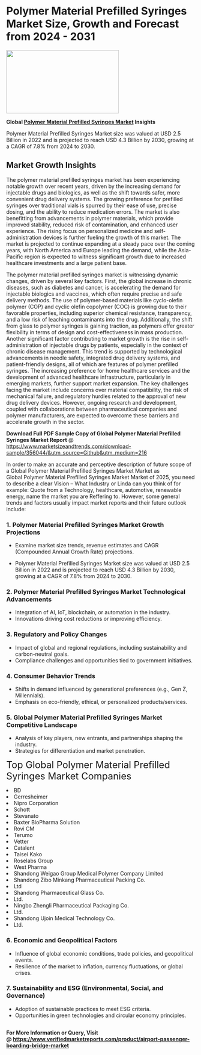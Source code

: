 <H1>Polymer Material Prefilled Syringes Market Size, Growth and Forecast from 2024 - 2031</H1><img class="aligncenter size-medium wp-image-584254" src="https://thirdeyenews.in/wp-content/uploads/2024/09/Global-Market-Research-300x168.jpeg" alt="" width="300" height="168" /><p><strong>Global&nbsp;<a href="https://www.marketsizeandtrends.com/download-sample/356044/&amp;utm_source=Github&utm_medium=216">Polymer Material Prefilled Syringes Market</a> Insights</strong></p><p>Polymer Material Prefilled Syringes Market size was valued at USD 2.5 Billion in 2022 and is projected to reach USD 4.3 Billion by 2030, growing at a CAGR of 7.8% from 2024 to 2030.</p><p><h2>Market Growth Insights</h2> <p>The polymer material prefilled syringes market has been experiencing notable growth over recent years, driven by the increasing demand for injectable drugs and biologics, as well as the shift towards safer, more convenient drug delivery systems. The growing preference for prefilled syringes over traditional vials is spurred by their ease of use, precise dosing, and the ability to reduce medication errors. The market is also benefitting from advancements in polymer materials, which provide improved stability, reduced risk of contamination, and enhanced user experience. The rising focus on personalized medicine and self-administration devices is further fueling the growth of this market. The market is projected to continue expanding at a steady pace over the coming years, with North America and Europe leading the demand, while the Asia-Pacific region is expected to witness significant growth due to increased healthcare investments and a large patient base. </p> <p>The polymer material prefilled syringes market is witnessing dynamic changes, driven by several key factors. First, the global increase in chronic diseases, such as diabetes and cancer, is accelerating the demand for injectable biologics and vaccines, which often require precise and safe delivery methods. The use of polymer-based materials like cyclo-olefin polymer (COP) and cyclic olefin copolymer (COC) is growing due to their favorable properties, including superior chemical resistance, transparency, and a low risk of leaching contaminants into the drug. Additionally, the shift from glass to polymer syringes is gaining traction, as polymers offer greater flexibility in terms of design and cost-effectiveness in mass production. Another significant factor contributing to market growth is the rise in self-administration of injectable drugs by patients, especially in the context of chronic disease management. This trend is supported by technological advancements in needle safety, integrated drug delivery systems, and patient-friendly designs, all of which are features of polymer prefilled syringes. The increasing preference for home healthcare services and the development of advanced healthcare infrastructure, particularly in emerging markets, further support market expansion. The key challenges facing the market include concerns over material compatibility, the risk of mechanical failure, and regulatory hurdles related to the approval of new drug delivery devices. However, ongoing research and development, coupled with collaborations between pharmaceutical companies and polymer manufacturers, are expected to overcome these barriers and accelerate growth in the sector. </p><p><span class=""><strong>Download Full PDF Sample Copy of Global Polymer Material Prefilled Syringes Market Report</strong> @ <a href="https://www.marketsizeandtrends.com/download-sample/356044/&amp;utm_source=Github&utm_medium=216" target="_blank">https://www.marketsizeandtrends.com/download-sample/356044/&amp;utm_source=Github&utm_medium=216</a></span></p><p>In order to make an accurate and perceptive description of future scope of a Global&nbsp;Polymer Material Prefilled Syringes Market Market as Global&nbsp;Polymer Material Prefilled Syringes Market Market of 2025, you need to describe a clear Vision &ndash; What Industry or Linda can you think of for example: Quote from a Technology, healthcare, automotive, renewable energy, name the market you are Reffering to. However, some general trends and factors usually impact market reports and their future outlook include:</p><h3>1.&nbsp;<strong>Polymer Material Prefilled Syringes Market Growth Projections</strong></h3><ul><li>Examine market size trends, revenue estimates and CAGR (Compounded Annual Growth Rate) projections.</li><li><p>Polymer Material Prefilled Syringes Market size was valued at USD 2.5 Billion in 2022 and is projected to reach USD 4.3 Billion by 2030, growing at a CAGR of 7.8% from 2024 to 2030.</p></li></ul><h3>2.&nbsp;<strong>Polymer Material Prefilled Syringes Market Technological Advancements</strong></h3><ul><li>Integration of AI, IoT, blockchain, or automation in the industry.</li><li>Innovations driving cost reductions or improving efficiency.</li></ul><h3>3.&nbsp;<strong>Regulatory and Policy Changes</strong></h3><ul><li>Impact of global and regional regulations, including sustainability and carbon-neutral goals.</li><li>Compliance challenges and opportunities tied to government initiatives.</li></ul><h3>4.&nbsp;<strong>Consumer Behavior Trends</strong></h3><ul><li>Shifts in demand influenced by generational preferences (e.g., Gen Z, Millennials).</li><li>Emphasis on eco-friendly, ethical, or personalized products/services.</li></ul><h3>5.&nbsp;<strong>Global Polymer Material Prefilled Syringes Market Competitive Landscape</strong></h3><ul><li>Analysis of key players, new entrants, and partnerships shaping the industry.</li><li>Strategies for differentiation and market penetration.</li></ul><p data-pm-slice="1 1 []"><span style="color: inherit; font-family: inherit; font-size: 25px;">Top Global Polymer Material Prefilled Syringes Market Companies</span></p><div class="" data-test-id=""><p><li>BD</li><li> Gerresheimer</li><li> Nipro Corporation</li><li> Schott</li><li> Stevanato</li><li> Baxter BioPharma Solution</li><li> Rovi CM</li><li> Terumo</li><li> Vetter</li><li> Catalent</li><li> Taisei Kako</li><li> Roselabs Group</li><li> West Pharma</li><li> Shandong Weigao Group Medical Polymer Company Limited</li><li> Shandong Zibo Minkang Pharmaceutical Packing Co.</li><li> Ltd</li><li> Shandong Pharmaceutical Glass Co.</li><li>Ltd.</li><li> Ningbo Zhengli Pharmaceutical Packaging Co.</li><li> Ltd.</li><li> Shandong Ujoin Medical Technology Co.</li><li> Ltd.</li></p></div><h3>6.&nbsp;<strong>Economic and Geopolitical Factors</strong></h3><ul><li>Influence of global economic conditions, trade policies, and geopolitical events.</li><li>Resilience of the market to inflation, currency fluctuations, or global crises.</li></ul><h3>7.&nbsp;<strong>Sustainability and ESG (Environmental, Social, and Governance)</strong></h3><ul><li>Adoption of sustainable practices to meet ESG criteria.</li><li>Opportunities in green technologies and circular economy principles.</li></ul><h2><strong style="font-size: 14px;">For More Information or Query, Visit @&nbsp;</strong><a style="background-color: #ffffff; font-size: 14px;" href="https://www.marketsizeandtrends.com/report/polymer-material-prefilled-syringes-market/" target="_blank">https://www.verifiedmarketreports.com/product/airport-passenger-boarding-bridge-market</a></h2>
